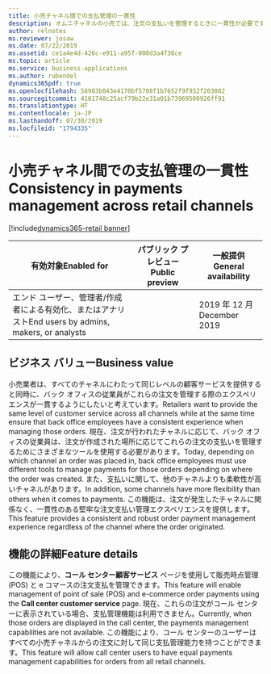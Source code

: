 ```yaml
---
title: 小売チャネル間での支払管理の一貫性
description: オムニチャネルの小売では、注文の支払いを管理するときに一貫性が必要です。 これには、チャネル間での払戻の処理、支払いの変更、ポリシーの有効化が含まれます。 この機能により、eコマース、コール センター、販売時点情報の間で支払いの一貫性が保たれます。
author: relnotes
ms.reviewer: josaw
ms.date: 07/22/2019
ms.assetid: ce1a4e4d-426c-e911-a95f-000d3a4f36ce
ms.topic: article
ms.service: business-applications
ms.author: rubendel
dynamics365pdf: true
ms.openlocfilehash: 58983b043e4170bf5708f1b7652f9f932f203082
ms.sourcegitcommit: 4101748c25acf79b22e31a01b73969500926ff91
ms.translationtype: HT
ms.contentlocale: ja-JP
ms.lasthandoff: 07/30/2019
ms.locfileid: "1794335"
---
```

# <a name="consistency-in-payments-management-across-retail-channels"></a><span data-ttu-id="354af-105">小売チャネル間での支払管理の一貫性</span><span class="sxs-lookup"><span data-stu-id="354af-105">Consistency in payments management across retail channels</span></span>
[!include[dynamics365-retail banner](../includes/dynamics365-retail.md)]

| <span data-ttu-id="354af-106">有効対象</span><span class="sxs-lookup"><span data-stu-id="354af-106">Enabled for</span></span>    |  <span data-ttu-id="354af-107">パブリック プレビュー</span><span class="sxs-lookup"><span data-stu-id="354af-107">Public preview</span></span> | <span data-ttu-id="354af-108">一般提供</span><span class="sxs-lookup"><span data-stu-id="354af-108">General availability</span></span> | 
| ---------- | ---------- |---------- |
|<span data-ttu-id="354af-109">エンド ユーザー、管理者/作成者による有効化、またはアナリスト</span><span class="sxs-lookup"><span data-stu-id="354af-109">End users by admins, makers, or analysts</span></span>|| <span data-ttu-id="354af-110">2019 年 12 月</span><span class="sxs-lookup"><span data-stu-id="354af-110">December 2019</span></span>|


## <a name="business-value"></a><span data-ttu-id="354af-111">ビジネス バリュー</span><span class="sxs-lookup"><span data-stu-id="354af-111">Business value</span></span>
<!-- bv start -->
<span data-ttu-id="354af-112">小売業者は、すべてのチャネルにわたって同じレベルの顧客サービスを提供すると同時に、バック オフィスの従業員がこれらの注文を管理する際のエクスペリエンスが一貫するようにしたいと考えています。</span><span class="sxs-lookup"><span data-stu-id="354af-112">Retailers want to provide the same level of customer service across all channels while at the same time ensure that back office employees have a consistent experience when managing those orders.</span></span> <span data-ttu-id="354af-113">現在、注文が行われたチャネルに応じて、バック オフィスの従業員は、注文が作成された場所に応じてこれらの注文の支払いを管理するためにさまざまなツールを使用する必要があります。</span><span class="sxs-lookup"><span data-stu-id="354af-113">Today, depending on which channel an order was placed in, back office employees must use different tools to manage payments for those orders depending on where the order was created.</span></span> <span data-ttu-id="354af-114">また、支払いに関して、他のチャネルよりも柔軟性が高いチャネルがあります。</span><span class="sxs-lookup"><span data-stu-id="354af-114">In addition, some channels have more flexibility than others when it comes to payments.</span></span> <span data-ttu-id="354af-115">この機能は、注文が発生したチャネルに関係なく、一貫性のある堅牢な注文支払い管理エクスペリエンスを提供します。</span><span class="sxs-lookup"><span data-stu-id="354af-115">This feature provides a consistent and robust order payment management experience regardless of the channel where the order originated.</span></span>
<!-- bv end -->



## <a name="feature-details"></a><span data-ttu-id="354af-116">機能の詳細</span><span class="sxs-lookup"><span data-stu-id="354af-116">Feature details</span></span>
<!--feature detail start -->
<span data-ttu-id="354af-117">この機能により、**コール センター顧客サービス** ページを使用して販売時点管理 (POS) と e コマースの注文支払を管理できます。</span><span class="sxs-lookup"><span data-stu-id="354af-117">This feature will enable management of point of sale (POS) and e-commerce order payments using the **Call center customer service** page.</span></span> <span data-ttu-id="354af-118">現在、これらの注文がコール センターに表示されている場合、支払管理機能は利用できません。</span><span class="sxs-lookup"><span data-stu-id="354af-118">Currently, when those orders are displayed in the call center, the payments management capabilities are not available.</span></span> <span data-ttu-id="354af-119">この機能により、コール センターのユーザーはすべての小売チャネルからの注文に対して同じ支払管理能力を持つことができます。</span><span class="sxs-lookup"><span data-stu-id="354af-119">This feature will allow call center users to have equal payments management capabilities for orders from all retail channels.</span></span>
<!--feature detail end -->











